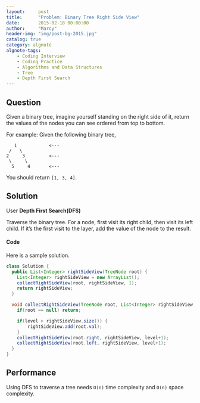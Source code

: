 ```yaml
---
layout:     post
title:      "Problem: Binary Tree Right Side View"
date:       2015-02-18 00:00:00
author:     "Marcy"
header-img: "img/post-bg-2015.jpg"
catalog: true
category: algnote
algnote-tags:
    - Coding Interview
    - Coding Practice
    - Algorithms and Data Structures
    - Tree
    - Depth First Search
---
```


## Question

Given a binary tree, imagine yourself standing on the right side of it, return the values of the nodes you can see ordered from top to bottom.

For example:
Given the following binary tree,
```
   1            <---
 /   \
2     3         <---
 \     \
  5     4       <---
  ```
You should return `[1, 3, 4]`.


## Solution

User **Depth First Search(DFS)**

Traverse the binary tree. For a node, first visit its right child, then visit its left child. If it’s the first visit to the layer, add the value of the node to the result.

#### Code

Here is a sample solution.

```java
class Solution {
  public List<Integer> rightSideView(TreeNode root) {
    List<Integer> rightSideView = new ArrayList();
    collectRightSideView(root, rightSideView, 1);
    return rightSideView;
  }

  void collectRightSideView(TreeNode root, List<Integer> rightSideView, int level) {
    if(root == null) return;

    if(level > rightSideView.size()) {
        rightSideView.add(root.val);
    }
    collectRightSideView(root.right, rightSideView, level+1);
    collectRightSideView(root.left, rightSideView, level+1);
  }
}

```

## Performance

Using DFS to traverse a tree needs `O(n)` time complexity and `O(n)` space complexity.
